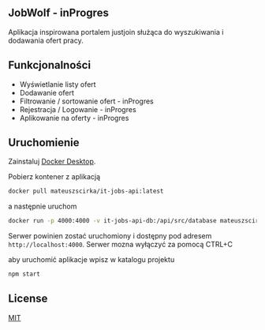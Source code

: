 ## JobWolf - inProgres

Aplikacja inspirowana portalem justjoin służąca do wyszukiwania i dodawania ofert pracy.

## Funkcjonalności

-   Wyświetlanie listy ofert
-   Dodawanie ofert
-   Filtrowanie / sortowanie ofert - inProgres
-   Rejestracja / Logowanie - inProgres
-   Aplikowanie na oferty - inProgres

## Uruchomienie

Zainstaluj [Docker Desktop](https://www.docker.com/get-started).

Pobierz kontener z aplikacją

```bash
docker pull mateuszscirka/it-jobs-api:latest
```

a następnie uruchom

```bash
docker run -p 4000:4000 -v it-jobs-api-db:/api/src/database mateuszscirka/it-jobs-api:latest
```

Serwer powinien zostać uruchomiony i dostępny pod adresem `http://localhost:4000`. Serwer mozna wyłączyć za pomocą CTRL+C

aby uruchomić aplikacje wpisz w katalogu projektu

```bash
npm start
```

## License

[MIT](https://choosealicense.com/licenses/mit/)
